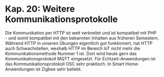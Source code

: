 # Kap. 20: Weitere Kommunikationsprotokolle

Die Kommunikation per HTTP ist weit verbreitet und ist kompatibel mit PHP - und somit kompatibel mit den bekannten Inhalten aus früheren Semestern. Während HTTP in unseren Übungen eigentlich gut funktioniert, hat HTTP auch Schwachstellen, weshalb HTTP im Bereich IoT nicht mehr die Kommunikationsmethode Nummer 1 ist.
Dort wird heute gern das Kommunikationsprotokoll MQTT eingesetzt.
Für Echtzeit-Anwendungen ist das Kommunikationsprotokoll OSC sehr praktisch.
In Smart Home-Anwendungen ist Zigbee sehr beliebt.